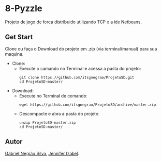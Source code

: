 # 8-Pyzzle
Projeto de jogo de forca distribuído utilizando TCP e a ide Netbeans.
## Get Start
Clone ou faça o Download do projeto em .zip (via terminal/manual) para sua maquina.
- Clone:
  - Execute o camando no Terminal e acessa a pasta do projeto:
    ```
    git clone https://github.com/itsgnegrao/ProjetoSD.git
    cd ProjetoSD-master/
    ```
- Download:
  - Execute no Terminal de comando:
    ```
    wget https://github.com/itsgnegrao/ProjetoSD/archive/master.zip
    ```
  - Descompacte e abra a pasta do projeto:
    ```
    unzip ProjetoSD-master.zip
    cd ProjetoSD-master/
    ```
## Autor
[Gabriel Negrão Silva](https://github.com/itsgnegrao), [Jennifer Izabel](https://github.com/JenniferIzabel).
